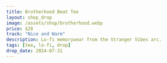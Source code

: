 ```yaml
---
title: Brotherhood Beat Tee
layout: shop_drop
image: /assets/shop/brotherhood.webp
price: $28
track: "Nice and Warm"
description: Lo-fi memorywear from the Stranger Vibes arc.
tags: [tee, lo-fi, drop]
drop_date: 2024-07-31
---
```

